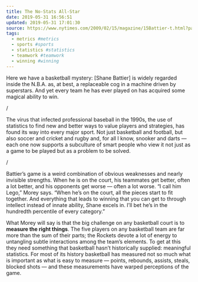 ```yaml
---
title: The No-Stats All-Star
date: 2019-05-31 16:56:51
updated: 2019-05-31 17:01:30
source: https://www.nytimes.com/2009/02/15/magazine/15Battier-t.html?pagewanted=all
tags:
  - metrics #metrics
  - sports #sports
  - statistics #statistics
  - teamwork #teamwork
  - winning #winning
---
```

Here we have a basketball mystery: \[Shane Battier\] is widely regarded inside the N.B.A. as, at best, a replaceable cog in a machine driven by superstars. And yet every team he has ever played on has acquired some magical ability to win.

/

The virus that infected professional baseball in the 1990s, the use of statistics to find new and better ways to value players and strategies, has found its way into every major sport. Not just basketball and football, but also soccer and cricket and rugby and, for all I know, snooker and darts — each one now supports a subculture of smart people who view it not just as a game to be played but as a problem to be solved.

/

Battier’s game is a weird combination of obvious weaknesses and nearly invisible strengths. When he is on the court, his teammates get better, often a lot better, and his opponents get worse — often a lot worse. “I call him Lego,” Morey says. “When he’s on the court, all the pieces start to fit together. And everything that leads to winning that you can get to through intellect instead of innate ability, Shane excels in. I’ll bet he’s in the hundredth percentile of every category.”

What Morey will say is that the big challenge on any basketball court is to __measure the right things__. The five players on any basketball team are far more than the sum of their parts; the Rockets devote a lot of energy to untangling subtle interactions among the team’s elements. To get at this they need something that basketball hasn’t historically supplied: meaningful statistics. For most of its history basketball has measured not so much what is important as what is easy to measure — points, rebounds, assists, steals, blocked shots — and these measurements have warped perceptions of the game.